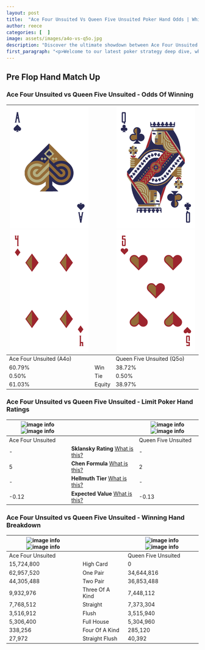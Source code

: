 ```yaml
---
layout: post
title:  "Ace Four Unsuited Vs Queen Five Unsuited Poker Hand Odds | Which Is The Better Hand In Poker? A Complete Guide"
author: reece
categories: [  ]
image: assets/images/a4o-vs-q5o.jpg
description: "Discover the ultimate showdown between Ace Four Unsuited and Queen Five Unsuited in poker! Uncover the odds, strategies, and scenarios where one hand triumphs over the other. Get ready to up your poker game with this thrilling analysis."
first_paragraph: "<p>Welcome to our latest poker strategy deep dive, where we're pitting two distinct hands against each other in a high-stakes showdown: Ace Four Unsuited vs Queen Five Unsuited.</p><p>In the dynamic world of poker, every decision counts, and knowing which hand holds the upper hand is key to your success at the table.</p><p>In this article, we'll dissect these two hands, explore the scenarios where one dominates the other, and equip you with the knowledge to make strategic choices that can tip the odds in your favor.</p><p>Get ready to unravel the intriguing dynamics of these poker hands and elevate your game to new heights.</p>"
---
```




[comment]: # (sp0)

## Pre Flop Hand Match Up

<div class="table hand-ratings" markdown="1"> 



### Ace Four Unsuited vs Queen Five Unsuited - Odds Of Winning


    
| ![image info](assets/images/hand1/a.png) ![image info](assets/images/hand1/4o.png) |  | ![image info](assets/images/hand2/q.png) ![image info](assets/images/hand2/5o.png) |
| -------- | -------- | -------- |
| Ace Four Unsuited (A4o) |  | Queen Five Unsuited (Q5o) |
| 60.79% | Win | 38.72% |
| 0.50% | Tie | 0.50% |
| 61.03% | Equity | 38.97% |




[comment]: # (sp1)



### Ace Four Unsuited vs Queen Five Unsuited - Limit Poker Hand Ratings


    
| ![image info](https://www.riverpairs.com/assets/images/hand1/a.png) ![image info](https://www.riverpairs.com/assets/images/hand1/4o.png) |  | ![image info](https://www.riverpairs.com/assets/images/hand2/q.png) ![image info](https://www.riverpairs.com/assets/images/hand2/5o.png) |
| -------- | -------- | -------- |
| Ace Four Unsuited |  | Queen Five Unsuited |
| - | **Sklansky Rating** [What is this?](/sklansky-rating-explained) | - |
| 5 | **Chen Formula** [What is this?](/chen-formula-explained) | 2 |
| - | **Hellmuth Tier** [What is this?](/Hellmuth-tier-explained) | - |
| -0.12 | **Expected Value** [What is this?](/expected-value-explained) | -0.13 |




[comment]: # (sp2)



### Ace Four Unsuited vs Queen Five Unsuited - Winning Hand Breakdown


    
| ![image info](https://www.riverpairs.com/assets/images/hand1/a.png) ![image info](https://www.riverpairs.com/assets/images/hand1/4o.png) |  | ![image info](https://www.riverpairs.com/assets/images/hand2/q.png) ![image info](https://www.riverpairs.com/assets/images/hand2/5o.png) |
| -------- | -------- | -------- |
| Ace Four Unsuited |  | Queen Five Unsuited |
| 15,724,800 | High Card | 0 |
| 62,957,520 | One Pair | 34,644,816 |
| 44,305,488 | Two Pair | 36,853,488 |
| 9,932,976 | Three Of A Kind | 7,448,112 |
| 7,768,512 | Straight | 7,373,304 |
| 3,516,912 | Flush | 3,515,940 |
| 5,306,400 | Full House | 5,304,960 |
| 338,256 | Four Of A Kind | 285,120 |
| 27,972 | Straight Flush | 40,392 |




[comment]: # (sp3)



</div>

[comment]: # (sp4)



[comment]: # (sp5)

